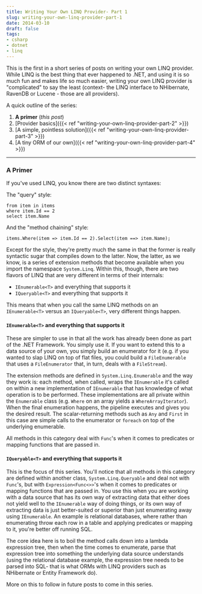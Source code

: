 ```yaml
---
title: Writing Your Own LINQ Provider- Part 1
slug: writing-your-own-linq-provider-part-1
date: 2014-03-10
draft: false
tags:
- csharp
- dotnet
- linq
---
```

This is the first in a short series of posts on writing your own LINQ provider. While LINQ is the best thing that ever happened to .NET, and using it is so much fun and makes life so much easier, writing your own LINQ provider is "complicated" to say the least (context- the LINQ interface to NHibernate, RavenDB or Lucene - those are all providers).

A quick outline of the series:

1. **A primer** (*this post*)
2. [Provider basics]({{< ref "writing-your-own-linq-provider-part-2" >}})
3. [A simple, pointless solution]({{< ref "writing-your-own-linq-provider-part-3" >}})
4. [A tiny ORM of our own]({{< ref "writing-your-own-linq-provider-part-4" >}})

---

### A Primer
If you've used LINQ, you know there are two distinct syntaxes:

The "query" style:

	from item in items
	where item.Id == 2
	select item.Name

And the "method chaining" style:

	items.Where(item => item.Id == 2).Select(item ==> item.Name);

Except for the style, they're pretty much the same in that the former is really syntactic sugar that compiles down to the latter. Now, the latter, as we know, is a series of extension methods that become available when you import the namespace `System.Linq`. Within this, though, there are two flavors of LINQ that are very different in terms of their internals:

+ `IEnumerable<T>` and everything that supports it
+ `IQueryable<T>` and everything that supports it

This means that when you call the same LINQ methods on an `IEnumerable<T>` versus an `IQueryable<T>`, very different things happen.

#### `IEnumerable<T>` and everything that supports it
These are simpler to use in that all the work has already been done as part of the .NET Framework. You simply use it. If you want to extend this to a data source of your own, you simply build an enumerator for it (e.g. if you wanted to slap LINQ on top of flat files, you could build a `FileEnumerable` that uses a `FileEnumerator` that, in turn, deals with a `FileStream`).

The extension methods are defined in `System.Linq.Enumerable` and the way they work is: each method, when called, wraps the `IEnumerable` it's called on within a new implementation of `IEnumerable` that has knowledge of what operation is to be performed. These implementations are all private within the `Enumerable` class (e.g. `Where` on an array yields a `WhereArrayIterator`). When the final enumeration happens, the pipeline executes and gives you the desired result. The scalar-returning methods such as `Any` and `First` in this case are simple calls to the enumerator or `foreach` on top of the underlying enumerable.

All methods in this category deal with `Func`'s when it comes to predicates or mapping functions that are passed in.

#### `IQueryable<T>` and everything that supports it
This is the focus of this series. You'll notice that all methods in this category are defined within another class, `System.Linq.Queryable` and deal not with `Func`'s, but with `Expression<Func<>>`'s when it comes to predicates or mapping functions that are passed in. You use this when you are working with a data source that has its own way of extracting data that either does not yield well to the `IEnumerable` way of doing things, or its own way of extracting data is just better-suited or superior than just enumerating away using `IEnumerable`. An example is relational databases, where rather than enumerating throw each row in a table and applying predicates or mapping to it, you're better off running SQL.

The core idea here is to boil the method calls down into a lambda expression tree, then when the time comes to enumerate, parse that expression tree into something the underlying data source understands (using the relational database example, the expression tree needs to be parsed into SQL- that is what ORMs with LINQ providers such as NHibernate or Entity Framework do).

More on this to follow in future posts to come in this series.